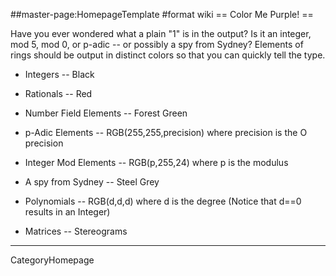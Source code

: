 ##master-page:HomepageTemplate
#format wiki
== Color Me Purple! ==

Have you ever wondered what a plain "1" is in the output?  Is it an integer, mod 5, mod 0, or p-adic -- or possibly a spy from Sydney?
Elements of rings should be output in distinct colors so that you can quickly tell the type.

 * Integers -- Black

 * Rationals -- Red

 * Number Field Elements -- Forest Green

 * p-Adic Elements -- RGB(255,255,precision) where precision is the O precision

 * Integer Mod Elements -- RGB(p,255,24) where p is the modulus

 * A spy from Sydney -- Steel Grey

 * Polynomials -- RGB(d,d,d) where d is the degree (Notice that d==0 results in an Integer)

 * Matrices -- Stereograms

----
CategoryHomepage
